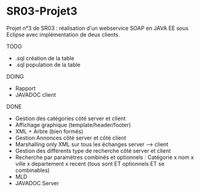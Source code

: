 # SR03-Projet3

Projet n°3 de SR03 : réalisation d'un webservice SOAP en JAVA EE sous Eclipse avec implémentation de deux clients.


TODO

- .sql création de la table
- .sql population de la table

DOING 


- Rapport
- JAVADOC client

DONE 

- Gestion des catégories côté server et client
- Affichage graphique (template/header/footer)
- XML + Arbre (bien formés)
- Gestion Annonces côté server et côté client
- Marshalling only XML sur tous les échanges server --> client
- Gestion des différents type de recherche côté server et client
- Recherche par paramètres combinés et optionnels : Catégorie x nom x ville x departement x recent (tous sont ET optionnels ET se combinables)
- MLD
- JAVADOC Server
